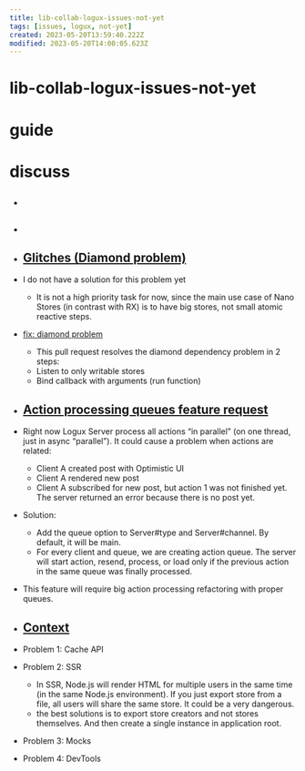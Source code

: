 ```yaml
---
title: lib-collab-logux-issues-not-yet
tags: [issues, logux, not-yet]
created: 2023-05-20T13:59:40.222Z
modified: 2023-05-20T14:00:05.623Z
---
```


# lib-collab-logux-issues-not-yet

# guide

# discuss
- ## 

- ## 

- ## [Glitches (Diamond problem)](https://github.com/nanostores/nanostores/issues/30)
- I do not have a solution for this problem yet
  - It is not a high priority task for now, since the main use case of Nano Stores (in contrast with RX) is to have big stores, not small atomic reactive steps.
- [fix: diamond problem](https://github.com/nanostores/nanostores/pull/58)
  - This pull request resolves the diamond dependency problem in 2 steps:
  - Listen to only writable stores
  - Bind callback with arguments (run function)

- ## [Action processing queues feature request](https://github.com/logux/logux/issues/54)
- Right now Logux Server process all actions “in parallel” (on one thread, just in async “parallel”). It could cause a problem when actions are related:
  - Client A created post with Optimistic UI
  - Client A rendered new post
  - Client A subscribed for new post, but action 1 was not finished yet. The server returned an error because there is no post yet.
- Solution:
  - Add the queue option to Server#type and Server#channel. By default, it will be main.
  - For every client and queue, we are creating action queue. The server will start action, resend, process, or load only if the previous action in the same queue was finally processed.

- This feature will require big action processing refactoring with proper queues.

- ## [Context](https://github.com/nanostores/nanostores/issues/171)
- Problem 1: Cache API
- Problem 2: SSR
  - In SSR, Node.js will render HTML for multiple users in the same time (in the same Node.js environment). If you just export store from a file, all users will share the same store. It could be a very dangerous.
  - the best solutions is to export store creators and not stores themselves. And then create a single instance in application root.
- Problem 3: Mocks
- Problem 4: DevTools
